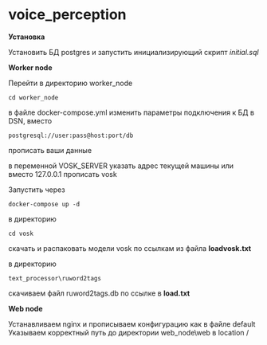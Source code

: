 # voice_perception
**Установка**

Установить БД postgres и запустить инициализирующий скрипт *initial.sql*

**Worker node**


Перейти в директорию worker_node
```
cd worker_node
```
в файле docker-compose.yml изменить параметры подключения к БД в DSN, вместо 
```
postgresql://user:pass@host:port/db
```
прописать ваши данные  


в переменной VOSK_SERVER указать адрес текущей машины или вместо 127.0.0.1 прописать vosk  


Запустить через 
```
docker-compose up -d
```
в директорию 
```
cd vosk 
```
скачать и распаковать модели vosk по ссылкам из файла **loadvosk.txt**  


в директорию 
```
text_processor\ruword2tags
```
скачиваем файл ruword2tags.db по ссылке в **load.txt**  

**Web node**  


Устанавливаем nginx и прописываем конфигурацию как в файле default  
Указываем корректный путь до директории web_node\web в location / 
